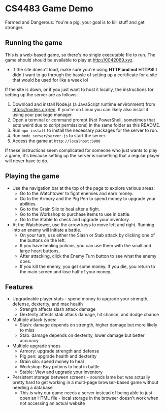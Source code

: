 # CS4483 Game Demo
Farmed and Dangerous: You're a pig, your goal is to kill stuff and get stronger.
## Running the game
This is a web-based game, so there's no single executable file to run. The game should should be available to play at http://0042069.xyz.  
- If the site doesn't load, make sure you're using **HTTP and not HTTPS!** I didn't want to go through the hassle of setting up a certificate for a site that would be used for like a week lol

If the site is down, or if you just want to host it locally, the instructions for setting up the server are as follows:
1. Download and install Node.js (a JavaScript runtime environment) from https://nodejs.org/en. If you're on Linux you can likely also install it using your package manager.
2. Open a terminal or command prompt (Not PowerShell, sometimes that acts weird due to script permissions) in the same folder as this README.
3. Run `npm install` to install the necessary packages for the server to run.
4. Run `node server/server.js` to start the server.
5. Access the game at `http://localhost:5000`

If these instructions seem complicated for someone who just wants to play a game, it's because setting up the server is something that a regular player will never have to do.
## Playing the game
- Use the navigation bar at the top of the page to explore various areas:
	- Go to the Watchtower to fight enemies and earn money.
	- Go to the Armory and the Pig Pen to spend money to upgrade your abilities.
	- Go to the Grain Silo to heal after a fight.
	- Go to the Workshop to purchase items to use in battle.
	- Go to the Stable to check and upgrade your inventory.
- At the Watchtower, use the arrow keys to move left and right. Running into an enemy will initiate a battle.
	- On your turn, use either the Slash or Stab attack by clicking one of the buttons on the left.
	- If you have healing potions, you can use them with the small and large heart buttons.
	- After attacking, click the Enemy Turn button to see what the enemy does.
	- If you kill the enemy, you get some money. If you die, you return to the main screen and lose half of your money.
## Features
- Upgradeable player stats - spend money to upgrade your strength, defense, dexterity, and max health
	- Strength affects slash attack damage
	- Dexterity affects stab attack damage, hit chance, and dodge chance
- Multiple attack types:
	- Slash: damage depends on strength, higher damage but more likely to miss
	- Stab: damage depends on dexterity, lower damage but better accuracy
- Multiple upgrade shops
	- Armory: upgrade strength and defense
	- Pig pen: upgrade health and dexterity
	- Grain silo: spend money to heal
	- Workshop: Buy potions to heal in battle
	- Stable: View and upgrade your inventory
- Persistent storage between screens - sounds lame but was actually pretty hard to get working in a multi-page browser-based game without needing a database
	- This is why our game needs a server instead of being able to just open an HTML file - local storage in the browser doesn't work when not accessing an actual website